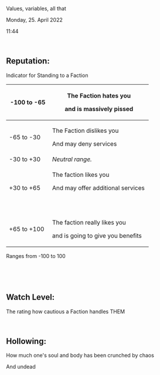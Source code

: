 Values, variables, all that

Monday, 25. April 2022

11:44

 

## Reputation: 

Indicator for Standing to a Faction

<table>
<colgroup>
<col style="width: 30%" />
<col style="width: 69%" />
</colgroup>
<thead>
<tr class="header">
<th>-100 to -65</th>
<th><p>The Faction hates you</p>
<p>and is massively pissed</p></th>
</tr>
</thead>
<tbody>
<tr class="odd">
<td>-65 to -30</td>
<td><p>The Faction dislikes you</p>
<p>And may deny services</p></td>
</tr>
<tr class="even">
<td>-30 to +30</td>
<td><em>Neutral range.</em></td>
</tr>
<tr class="odd">
<td>+30 to +65</td>
<td><p>The faction likes you</p>
<p>And may offer additional services</p>
<p> </p></td>
</tr>
<tr class="even">
<td>+65 to +100</td>
<td><p>The faction really likes you</p>
<p>and is going to give you benefits</p></td>
</tr>
</tbody>
</table>

Ranges from -100 to 100

 

 

## Watch Level:

The rating how cautious a Faction handles THEM

 

## Hollowing:

How much one's soul and body has been crunched by chaos

And undead
